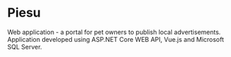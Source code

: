 # Piesu
Web application - a portal for pet owners to publish local advertisements. Application developed using ASP.NET Core WEB API, Vue.js and Microsoft SQL Server.
